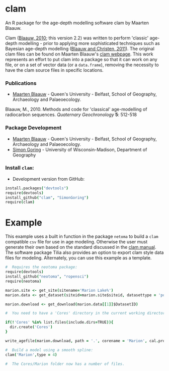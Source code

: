 clam
====

An R package for the age-depth modelling software clam by Maarten Blaauw.

Clam ([Blaauw, 2010](http://dx.doi.org/10.1016/j.quageo.2010.01.002); this version 2.2) was written to perform 'classic' age-depth modelling - prior to applying more sophisticated techniques such as Bayesian age-depth modelling ([Blaauw and Christen, 2011](http://ba.stat.cmu.edu/journal/2011/vol06/issue03/christen.pdf)).  The original clam files can be found on Maarten Blaauw's [clam webpage](http://chrono.qub.ac.uk/blaauw/clam.html).  This work represents an effort to put clam into a package so that it can work on any file, or on a set of vector data (or a `data.frame`), removing the necessity to have the clam source files in specific locations.

### Publications
+ [Maarten Blaauw](http://chrono.qub.ac.uk/blaauw/) - Queen's University - Belfast, School of Geography, Archaeology and Palaeoecology.

Blaauw, M., 2010. Methods and code for 'classical' age-modelling of radiocarbon sequences. *Quaternary Geochronology* **5**: 512-518

### Package Development
+ [Maarten Blaauw](http://chrono.qub.ac.uk/blaauw/) - Queen's University - Belfast, School of Geography, Archaeology and Palaeoecology.
+ [Simon Goring](http://downwithtime.wordpress.com) - University of Wisconsin-Madison, Department of Geography

### Install `clam`:

+ Development version from GitHub:

```coffee
install.packages("devtools")
require(devtools)
install_github("clam", "SimonGoring")
require(clam)
```

#  Example
This example uses a built in function in the package `netoma` to build a `clam` compatible `csv` file for use in age modeling.  Otherwise the user must generate their own based on the standard discussed in the [clam manual](http://chrono.qub.ac.uk/blaauw/clam.html).  The software package Tilia also provides an option to export clam style data files for modeling.  Alternately, you can use this example as a template.

```coffee
#  Requires the neotoma package:
require(devtools)
install_github("neotoma", "ropensci")
require(neotoma)

marion.site <- get_site(sitename='Marion Lake%')
marion.data <- get_dataset(siteid=marion.site$siteid, datasettype = 'pollen')

marion.download <- get_download(marion.data[[1]]$DatasetID)

#  You need to have a 'Cores' directory in the current working directory.

if(!'Cores' %in% list.files(include.dirs=TRUE)){
  dir.create('Cores')
}

write_agefile(marion.download, path = '.', corename = 'Marion', cal.prog = 'Clam')

#  Build a model using a smooth spline:
clam('Marion',type = 4)

#  The Cores/Marion folder now has a number of files.
```